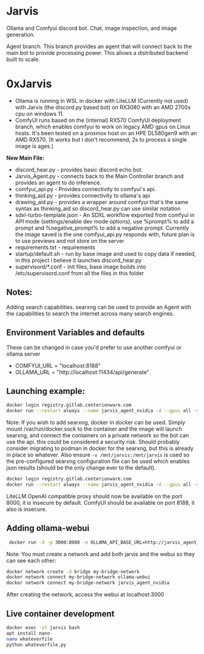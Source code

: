 # Jarvis
Ollama and Comfyui discord bot. Chat, image inspection, and image generation.

Agent branch. This branch provides an agent that will connect back to the main bot to provide processing power. This allows a distributed backend built to scale.

# 0xJarvis
* Ollama is running in WSL in docker with LiteLLM (Currently not used) with Jarvis (the discord.py based bot) on RX3080 with an AMD 2700x cpu on windows 11.
* ComfyUI runs based on the (internal) RX570 ComfyUI deployment branch, which enables comfyui to work on legacy AMD gpus on Linux hosts. It's been tested on a proxmox host on an HPE DL580gen9 with an AMD RX570. (It works but I don't recommend, 2s to process a single image is ages.) 

**New Main File:**
* discord_hear.py - provides basic discord echo bot.
* Jarvis_Agent.py - connects back to the Main Controller branch and provides an agent to do inference.
* comfyui_api.py - Provides connectivity to comfyui's api. 
* thinking_aid.py - provides connectivity to ollama's api
* drawing_aid.py - provides a wrapper around comfyui that's the same syntax as thinking_aid so discord_hear.py can use similar notation
* sdxl-turbo-template.json - An SDXL workflow exported from comfyui in API mode (settings/enable dev mode options), use %prompt% to add a prompt and %negative_prompt% to add a negative prompt. Currently the image saved is the one comfyui_api.py responds with, future plan is to use previews and not store on the server
* requirements.txt - requirements
* startup/default.sh - run by base image and used to copy data if needed, in this project i believe it launches discord_hear.py
* supervisord/*.conf - init files, base image builds into /etc/supervisord.conf from all the files in this folder

## Notes:

Adding search capabilities. searxng can be used to provide an Agent with the capabilities to search the internet across many search engines.

## Environment Variables and defaults
These can be changed in case you'd prefer to use another comfyui or ollama server
* COMFYUI_URL = "localhost:8188"
* OLLAMA_URL = "http://localhost:11434/api/generate"

## Launching example:
```sh
docker login registry.gitlab.centerionware.com
docker run --restart always --name jarvis_agent_nvidia -d --gpus all -v '/home/deadc0de/jarvis:/root/.ollama/models' -v '/home/deadc0de/comfyui/custom_nodes:/app/ComfyUI/custom_nodes' -v '/home/deadc0de/comfyui/models:/app/ComfyUI/models' -v '/mnt/jarvis:/mnt/jarvis' -p 8188:8188 -p 8000:8000 registry.gitlab.centerionware.com/public-projects/jarvis:InferenceAgent-nvidia
```

Note: If you wish to add searxng, docker in docker can be used. Simply mount /var/run/docker.sock to the container and the image will launch searxng, and connect the containers on a private network so the bot can use the api. this could be considered a security risk. Should probably consider migrating to podman in docker for the searxng, but this is already in place so whatever. Also ensure `-v /mnt/jarvis:/mnt/jarvis` is used so the pre-configured searxng configuration file can be used which enables json results (should be the only change ever to the default).


```sh
docker login registry.gitlab.centerionware.com
docker run --restart always --name jarvis_agent_nvidia -d --gpus all -v '/home/deadc0de/jarvis:/root/.ollama/models' -v '/home/deadc0de/comfyui/custom_nodes:/app/ComfyUI/custom_nodes' -v '/home/deadc0de/comfyui/models:/app/ComfyUI/models' -p 8188:8188 -p 8000:8000 -v /var/run/docker.sock:/var/run/docker.sock registry.gitlab.centerionware.com/public-projects/jarvis:InferenceAgent-nvidia

```
LiteLLM OpenAI compatible proxy should now be available on the port 8000, it is insecure by default.
ComfyUI should be available on port 8188, it also is insecure. 

## Adding ollama-webui
```sh
 docker run -d -p 3000:8080 -e OLLAMA_API_BASE_URL=http://jarvis_agent_nvidia:11434/api --name ollama-webui --restart always ghcr.io/ollama-webui/ollama-webui:main
```
Note: You must create a network and add both jarvis and the webui so they can see each other:
```sh
docker network create -d bridge my-bridge-network
docker network connect my-bridge-network ollama-webui
docker network connect my-bridge-network jarvis_agent_nvidia
```
After creating the network, access the webui at localhost:3000

## Live container development
```sh
docker exec -it jarvis bash
apt install nano
nano whateverfile
python whateverfile.py
```
